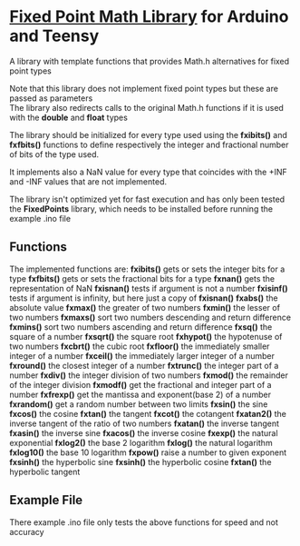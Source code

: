 # [Fixed Point Math Library](https://github.com/halsw/MathFixed) for Arduino and Teensy
A library with template functions that provides Math.h alternatives for fixed point types

Note that this library does not implement fixed point types but these are passed as parameters  
The library also redirects calls to the original Math.h functions if it is used with the **double** and **float** types

The library should be initialized for every type used using the **fxibits()** and **fxfbits()** functions to define respectively the integer and fractional number of bits of the type used.

It implements also a NaN value for every type that coincides with the +INF and -INF values that are not implemented.

The library isn't optimized yet for fast execution and has only been tested the **FixedPoints** library, which needs to be installed before running the example .ino file

## Functions
The implemented functions are:
**fxibits()** gets or sets the integer bits for a type
**fxfbits()** gets or sets the fractional bits for a type
**fxnan()** gets the representation of NaN
**fxisnan()** tests if argument is not a number
**fxisinf()** tests if argument is infinity, but here just a copy of **fxisnan()**
**fxabs()** the absolute value
**fxmax()** the greater of two numbers
**fxmin()** the lesser of two numbers
**fxmaxs()** sort two numbers descending and return difference
**fxmins()** sort two numbers ascending and return difference
**fxsq()** the square of a number
**fxsqrt()** the square root
**fxhypot()** the hypotenuse of two numbers
**fxcbrt()** the cubic root
**fxfloor()** the immediately smaller integer of a number
**fxceil()** the immediately larger integer of a number
**fxround()** the closest integer of a number
**fxtrunc()** the integer part of a number
**fxdiv()** the integer division of two numbers
**fxmod()** the remainder of the integer division 
**fxmodf()** get the fractional and integer part of a number
**fxfrexp()** get the mantissa and exponent(base 2) of a number
**fxrandom()** get a random number between two limits
**fxsin()** the sine
**fxcos()** the cosine
**fxtan()** the tangent
**fxcot()** the cotangent
**fxatan2()** the inverse tangent of the ratio of two numbers
**fxatan()** the inverse tangent
**fxasin()** the inverse sine
**fxacos()** the inverse cosine
**fxexp()** the natural exponential
**fxlog2()** the base 2 logarithm
**fxlog()** the natural logarithm
**fxlog10()** the base 10 logarithm
**fxpow()** raise a number to given exponent
**fxsinh()** the hyperbolic sine
**fxsinh()** the hyperbolic cosine
**fxtan()** the hyperbolic tangent

## Example File
There example .ino file only tests the above functions for speed and not accuracy  